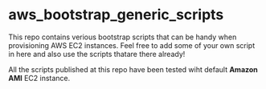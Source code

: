 # aws_bootstrap_generic_scripts
This repo contains verious bootstrap scripts that can be handy when provisioning AWS EC2 instances. Feel free to add some of your own script in here and also use the scripts thatare there already!

All the scripts published at this repo have been tested wiht default **Amazon AMI** EC2 instance.
